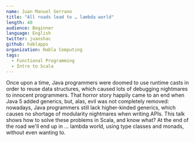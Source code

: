 ```yaml
---
name: Juan Manuel Serrano
title: "All roads lead to … lambda world"
length: 40
audience: Beginner
language: English
twitter: juanshac
github: hablapps
organization: Habla Computing
tags:
  - Functional Programming
  - Intro to Scala
---
```

Once upon a time, Java programmers were doomed to use runtime casts in order to reuse data structures, which caused lots of debugging nightmares to innocent programmers. That horror story happily came to an end when Java 5 added generics, but, alas, evil was not completely removed: nowadays, Java programmers still lack higher-kinded generics, which causes no shortage of modularity nightmares when writing APIs. This talk shows how to solve these problems in Scala, and know what? At the end of the road we'll end up in ... lambda world, using type classes and monads, without even wanting to.
